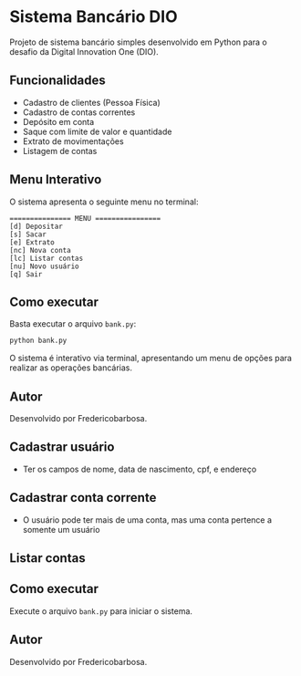 
# Sistema Bancário DIO

Projeto de sistema bancário simples desenvolvido em Python para o desafio da Digital Innovation One (DIO).

## Funcionalidades
- Cadastro de clientes (Pessoa Física)
- Cadastro de contas correntes
- Depósito em conta
- Saque com limite de valor e quantidade
- Extrato de movimentações
- Listagem de contas

## Menu Interativo
O sistema apresenta o seguinte menu no terminal:

```
=============== MENU ================
[d] Depositar
[s] Sacar
[e] Extrato
[nc] Nova conta
[lc] Listar contas
[nu] Novo usuário
[q] Sair
```

## Como executar
Basta executar o arquivo `bank.py`:

```bash
python bank.py
```

O sistema é interativo via terminal, apresentando um menu de opções para realizar as operações bancárias.

## Autor
Desenvolvido por Fredericobarbosa.

## Cadastrar usuário
- Ter os campos de nome, data de nascimento, cpf, e endereço


## Cadastrar conta corrente
- O usuário pode ter mais de uma conta, mas uma conta pertence a somente um usuário

## Listar contas

## Como executar
Execute o arquivo `bank.py` para iniciar o sistema.

## Autor
Desenvolvido por Fredericobarbosa.
